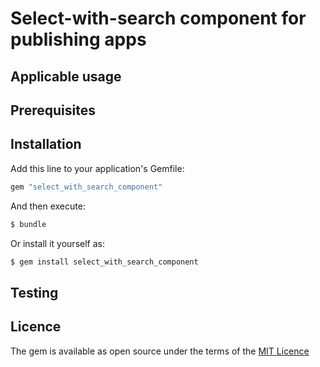 # Select-with-search component for publishing apps



## Applicable usage


## Prerequisites


## Installation
Add this line to your application's Gemfile:

```ruby
gem "select_with_search_component"
```

And then execute:
```bash
$ bundle
```

Or install it yourself as:
```bash
$ gem install select_with_search_component
```

## Testing

## Licence

The gem is available as open source under the terms of the [MIT Licence](LICENSE)